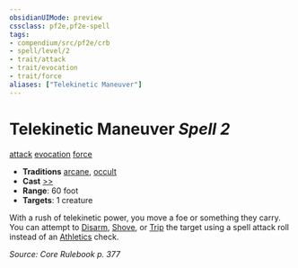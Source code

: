 ```yaml
---
obsidianUIMode: preview
cssclass: pf2e,pf2e-spell
tags:
- compendium/src/pf2e/crb
- spell/level/2
- trait/attack
- trait/evocation
- trait/force
aliases: ["Telekinetic Maneuver"]
---
```

# Telekinetic Maneuver *Spell 2*   
[attack](attack.md "Attack Combat Trait")  [evocation](evocation.md "Evocation School Trait")  [force](force.md "Force Energy & Element Trait")  

- **Traditions** [arcane](arcane.md "Arcane Tradition Trait"), [occult](occult.md "Occult Tradition Trait")
- **Cast** [>>](chapter-9-playing-the-game.md#Actions "Two-Action") 
- **Range**: 60 foot
- **Targets**: 1 creature

With a rush of telekinetic power, you move a foe or something they carry. You can attempt to [Disarm](Reference/Rules/Actions/disarm.md), [Shove](Reference/Rules/Actions/shove.md), or [Trip](Reference/Rules/Actions/trip.md) the target using a spell attack roll instead of an [Athletics](skills.md#Athletics) check.

*Source: Core Rulebook p. 377*